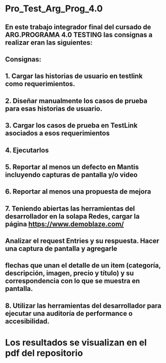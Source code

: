 # Pro_Test_Arg_Prog_4.0

## En este trabajo integrador final del cursado de ARG.PROGRAMA 4.0 TESTING las consignas a realizar eran las siguientes:
## Consignas:
## 1. Cargar las historias de usuario en testlink como requerimientos.
## 2. Diseñar manualmente los casos de prueba para esas historias de usuario.
## 3. Cargar los casos de prueba en TestLink asociados a esos requerimientos
## 4. Ejecutarlos
## 5. Reportar al menos un defecto en Mantis incluyendo capturas de pantalla y/o video
## 6. Reportar al menos una propuesta de mejora
## 7. Teniendo abiertas las herramientas del desarrollador en la solapa Redes, cargar la página https://www.demoblaze.com/
## Analizar el request Entries y su respuesta. Hacer una captura de pantalla y agregarle
## flechas que unan el detalle de un item (categoría, descripción, imagen, precio y título) y su correspondencia con lo que se muestra en pantalla.
## 8. Utilizar las herramientas del desarrollador para ejecutar una auditoría de performance o accesibilidad.

# Los resultados se visualizan en el pdf del repositorio
